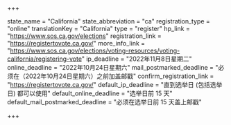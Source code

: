 +++

state_name = "California"
state_abbreviation = "ca"
registration_type = "online"
translationKey = "California"
type = "register"
hp_link = "https://www.sos.ca.gov/elections"
registration_link = "https://registertovote.ca.gov/"
more_info_link = "https://www.sos.ca.gov/elections/voting-resources/voting-california/registering-vote"
ip_deadline = "2022年11月8日星期二"
online_deadline = "2022年10月24日星期六"
mail_postmarked_deadline = "必须在（2022年10月24日星期六）之前加盖邮戳"
confirm_registration_link = "https://registertovote.ca.gov/"
default_ip_deadline = "直到选举日 (包括选举日) 都可以使用"
default_online_deadline = "选举日前 15 天"
default_mail_postmarked_deadline = "必须在选举日前 15 天盖上邮戳"

+++